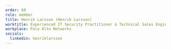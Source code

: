```yaml
---
order: 69
role: member
title: Henrik Larsson (Henrik Larsson)
worktitle: Experienced IT Security Practitioner & Technical Sales Engineer
workplace: Palo Alto Networks
socials:
  linkedin: henriklarsson
---
```

